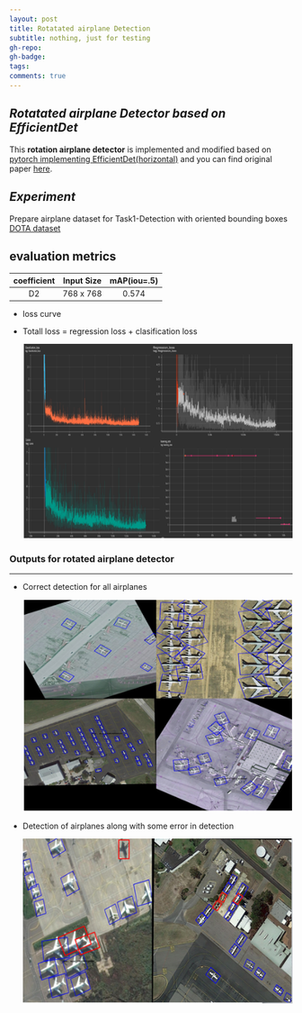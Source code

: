 ```yaml
---
layout: post
title: Rotatated airplane Detection
subtitle: nothing, just for testing
gh-repo: 
gh-badge:
tags: 
comments: true
---
```



## _Rotatated airplane Detector based on EfficientDet_   

This **rotation airplane detector** is implemented and modified based on [pytorch implementing EfficientDet(horizontal)](https://github.com/zylo117/Yet-Another-EfficientDet-Pytorch) and you can find original paper [here](https://arxiv.org/abs/1911.09070 "EfficientDet").

## _Experiment_

  Prepare airplane dataset for Task1-Detection with oriented bounding boxes [DOTA dataset](https://captain-whu.github.io/DOTA/)

  
## **evaluation metrics**  

|coefficient|Input Size|mAP(iou=.5)|
|:---------:|:--------:|:---------:|
|D2         |768 x 768 |0.574      |

- loss curve

- Totall loss =  regression loss + clasification loss
 
  ![](/assets/img/curve.PNG)

### Outputs for rotated airplane detector
---

- Correct detection for all airplanes 
 
   ![](/assets/img/output-1.PNG)
      
- Detection of airplanes along with some error in detection
 
   ![](/assets/img/output-2.PNG)

